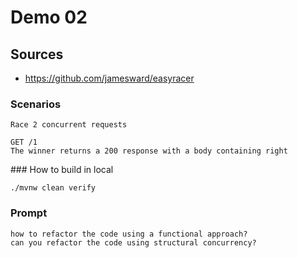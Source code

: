 # Demo 02

## Sources

- https://github.com/jamesward/easyracer

### Scenarios

```
Race 2 concurrent requests

GET /1
The winner returns a 200 response with a body containing right
```

### How to build in local

```
./mvnw clean verify
```

### Prompt

```
how to refactor the code using a functional approach?
can you refactor the code using structural concurrency?
```